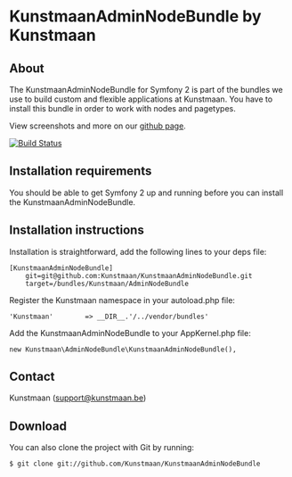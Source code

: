 KunstmaanAdminNodeBundle by Kunstmaan
=================================

About
-----
The KunstmaanAdminNodeBundle for Symfony 2 is part of the bundles we use to build custom and flexible applications at Kunstmaan.
You have to install this bundle in order to work with nodes and pagetypes.

View screenshots and more on our [github page](http://kunstmaan.github.com/KunstmaanAdminNodeBundle).

[![Build Status](https://secure.travis-ci.org/Kunstmaan/KunstmaanAdminNodeBundle.png?branch=master)](http://travis-ci.org/Kunstmaan/KunstmaanAdminNodeBundle)


Installation requirements
-------------------------
You should be able to get Symfony 2 up and running before you can install the KunstmaanAdminNodeBundle.

Installation instructions
-------------------------
Installation is straightforward, add the following lines to your deps file:

```
[KunstmaanAdminNodeBundle]
    git=git@github.com:Kunstmaan/KunstmaanAdminNodeBundle.git
    target=/bundles/Kunstmaan/AdminNodeBundle
```

Register the Kunstmaan namespace in your autoload.php file:

```
'Kunstmaan'        => __DIR__.'/../vendor/bundles'
```

Add the KunstmaanAdminNodeBundle to your AppKernel.php file:

```
new Kunstmaan\AdminNodeBundle\KunstmaanAdminNodeBundle(),
```

Contact
-------
Kunstmaan (support@kunstmaan.be)

Download
--------
You can also clone the project with Git by running:

```
$ git clone git://github.com/Kunstmaan/KunstmaanAdminNodeBundle
```